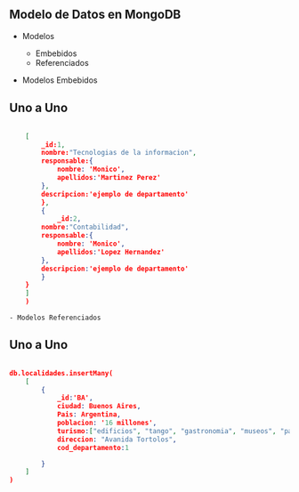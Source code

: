 ## Modelo de Datos en MongoDB

- Modelos 
    - Embebidos
    - Referenciados

- Modelos Embebidos

## Uno a Uno 
``` json

    [
        _id:1,
        nombre:"Tecnologias de la informacion",
        responsable:{
            nombre: 'Monico',
            apellidos:'Martinez Perez'
        },
        descripcion:'ejemplo de departamento'
        },
        {
            _id:2,
        nombre:"Contabilidad",
        responsable:{
            nombre: 'Monico',
            apellidos:'Lopez Hernandez'
        },
        descripcion:'ejemplo de departamento'
        }
    }
    ]
    )
``` 
    - Modelos Referenciados

## Uno a Uno
``` Json

db.localidades.insertMany(
    [
        {
            _id:'BA',
            ciudad: Buenos Aires,
            Pais: Argentina,
            poblacion: '16 millones',
            turismo:["edificios", "tango", "gastronomia", "museos", "parques"],
            direccion: "Avanida Tortolos",
            cod_departamento:1

        }
    ]
)
